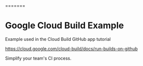 
=======
# Google Cloud Build Example 

Example used in the Cloud Build GitHub app tutorial

https://cloud.google.com/cloud-build/docs/run-builds-on-github

Simplify your team's CI process.
